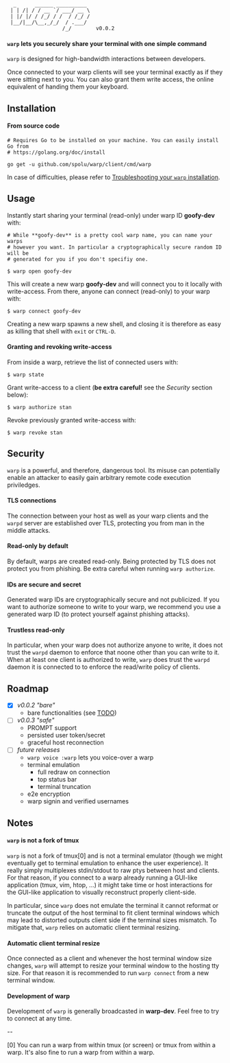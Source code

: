```
  _      ______ __________ 
 | | /| / / __ `/ ___/ __ \
 | |/ |/ / /_/ / /  / /_/ /
 |__/|__/\__,_/_/  / .___/ 
                  /_/        v0.0.2
```

#### `warp` lets you securely share your terminal with one simple command

`warp` is designed for high-bandwidth interactions between developers.

Once connected to your warp clients will see your terminal exactly as if they
were sitting next to you. You can also grant them write access, the online
equivalent of handing them your keyboard.

## Installation

#### From source code

```shell
# Requires Go to be installed on your machine. You can easily install Go from
# https://golang.org/doc/install

go get -u github.com/spolu/warp/client/cmd/warp
```

In case of difficulties, please refer to 
[Troubleshooting your `warp` installation](https://github.com/spolu/warp/wiki/Troubleshooting-your-warp-installation).

## Usage

Instantly start sharing your terminal (read-only) under warp ID **goofy-dev**
with:

```shell
# While **goofy-dev** is a pretty cool warp name, you can name your warps
# however you want. In particular a cryptographically secure random ID will be
# generated for you if you don't specifiy one.

$ warp open goofy-dev
```

This will create a new warp **goofy-dev** and will connect you to it locally
with write-access. From there, anyone can connect (read-only) to your warp
with:

```shell
$ warp connect goofy-dev
```

Creating a new warp spawns a new shell, and closing it is therefore as easy as
killing that shell with `exit` or `CTRL-D`.

#### Granting and revoking write-access

From inside a warp, retrieve the list of connected users with:
```shell
$ warp state
```

Grant write-access to a client (**be extra careful!** see the *Security*
section below):

```shell
$ warp authorize stan
```

Revoke previously granted write-access with:
```shell
$ warp revoke stan
```

## Security

`warp` is a powerful, and therefore, dangerous tool. Its misuse can potentially
enable an attacker to easily gain arbitrary remote code execution priviledges.

#### TLS connections

The connection between your host as well as your warp clients and the `warpd`
server are established over TLS, protecting you from man in the middle attacks.

#### Read-only by default

By default, warps are created read-only. Being protected by TLS does not
protect you from phishing. Be extra careful when running `warp authorize`.

#### IDs are secure and secret

Generated warp IDs are cryptographically secure and not publicized. If you want
to authorize someone to write to your warp, we recommend you use a generated
warp ID (to protect yourself against phishing attacks).

#### Trustless read-only

In particular, when your warp does not authorize anyone to write, it does not
trust the `warpd` daemon to enforce that noone other than you can write to it.
When at least one client is authorized to write, `warp` does trust the `warpd`
daemon it is connected to to enforce the read/write policy of clients.

## Roadmap

- [x] *v0.0.2 "bare"*
  - bare functionalities (see [TODO](TODO))
- [ ] *v0.0.3 "safe"*
  - PROMPT support
  - persisted user token/secret
  - graceful host reconnection
- [ ] *future releases*
  - `warp voice :warp` lets you voice-over a warp
  - terminal emulation
    - full redraw on connection
    - top status bar
    - terminal truncation
  - e2e encryption
  - warp signin and verified usernames

## Notes

#### `warp` is not a fork of tmux

`warp` is not a fork of tmux[0] and is not a terminal emulator (though we might
eventually get to terminal emulation to enhance the user experience). It really
simply multiplexes stdin/stdout to raw ptys between host and clients. For that
reason, if you connect to a warp already running a GUI-like application (tmux,
vim, htop, ...) it might take time or host interactions for the GUI-like
application to visually reconstruct properly client-side.

In particular, since `warp` does not emulate the terminal it cannot reformat or
truncate the output of the host terminal to fit client terminal windows which
may lead to distorted outputs client side if the terminal sizes mismatch. To
mitigate that, `warp` relies on automatic client terminal resizing.

#### Automatic client terminal resize

Once connected as a client and whenever the host terminal window size changes,
`warp` will attempt to resize your terminal window to the hosting tty size. For
that reason it is recommended to run `warp connect` from a new terminal window.

#### Development of warp

Development of `warp` is generally broadcasted in **warp-dev**. Feel free to
try to connect at any time.

-- 

[0] You can run a warp from within tmux (or screen) or tmux from within a warp.
It's also fine to run a warp from within a warp.
